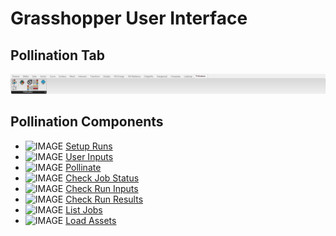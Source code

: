 # Grasshopper User Interface

## Pollination Tab

![](<../../.gitbook/assets/image (21) (1).png>)

## Pollination Components

* ![IMAGE](<../../.gitbook/assets/Setup\_Runs (1).png>) [Setup Runs](setup\_runs.md)
* ![IMAGE](<../../.gitbook/assets/User\_Inputs (1).png>) [User Inputs](user\_inputs.md)
* ![IMAGE](<../../.gitbook/assets/Pollinate (1).png>) [Pollinate](pollinate.md)
* ![IMAGE](<../../.gitbook/assets/Check\_Job\_Status (1).png>) [Check Job Status](check\_job\_status.md)
* ![IMAGE](<../../.gitbook/assets/Check\_Run\_Inputs (1).png>) [Check Run Inputs](check\_run\_inputs.md)
* ![IMAGE](<../../.gitbook/assets/Check\_Run\_Results (1).png>) [Check Run Results](check\_run\_results.md)
* ![IMAGE](<../../.gitbook/assets/List\_Jobs (1).png>) [List Jobs](list\_jobs.md)
* ![IMAGE](<../../.gitbook/assets/Load\_Assets (1).png>) [Load Assets](load\_assets.md)
